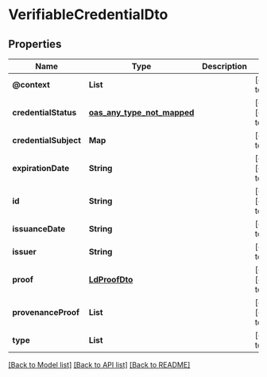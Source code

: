 # VerifiableCredentialDto
## Properties

| Name | Type | Description | Notes |
|------------ | ------------- | ------------- | -------------|
| **@context** | **List** |  | [default to null] |
| **credentialStatus** | [**oas_any_type_not_mapped**](.md) |  | [optional] [default to null] |
| **credentialSubject** | **Map** |  | [default to null] |
| **expirationDate** | **String** |  | [optional] [default to null] |
| **id** | **String** |  | [optional] [default to null] |
| **issuanceDate** | **String** |  | [default to null] |
| **issuer** | **String** |  | [default to null] |
| **proof** | [**LdProofDto**](LdProofDto.md) |  | [optional] [default to null] |
| **provenanceProof** | **List** |  | [optional] [default to null] |
| **type** | **List** |  | [default to null] |

[[Back to Model list]](../README.md#documentation-for-models) [[Back to API list]](../README.md#documentation-for-api-endpoints) [[Back to README]](../README.md)

